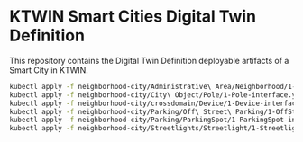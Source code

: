 # KTWIN Smart Cities Digital Twin Definition

This repository contains the Digital Twin Definition deployable artifacts of a Smart City in KTWIN.

```sh
kubectl apply -f neighborhood-city/Administrative\ Area/Neighborhood/1-Neighbourhood-interface.yaml
kubectl apply -f neighborhood-city/City\ Object/Pole/1-Pole-interface.yaml
kubectl apply -f neighborhood-city/crossdomain/Device/1-Device-interface.yaml
kubectl apply -f neighborhood-city/Parking/Off\ Street\ Parking/1-OffStreetParking-Interface.yaml
kubectl apply -f neighborhood-city/Parking/ParkingSpot/1-ParkingSpot-instance
kubectl apply -f neighborhood-city/Streetlights/Streetlight/1-Streetlight-Interface.yaml
```
